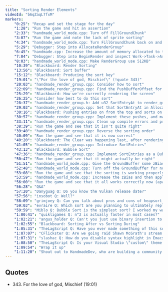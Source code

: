 ```yaml
---
title: "Sorting Render Elements"
videoId: "b6qZaqL7fxM"
markers:
    "0:25": "Recap and set the stage for the day"
    "1:28": "Run the game and hit an assertion"
    "2:33": "handmade_world_mode.cpp: Turn off FillGroundChunk"
    "3:07": "Run the game and note the lack of sprite sorting"
    "4:34": "handmade_world_mode.cpp: Turn FillGroundChunk back on and note that we need some room in which to do the sorting"
    "5:29": "Debugger: Step into AllocateRenderGroup"
    "6:45": "handmade.cpp: Increase the amount of memory allocated to this TranState"
    "7:04": "Debugger: Step into BeginRender and inspect Work->Task->Arena"
    "8:03": "handmade_world_mode.cpp: Make RenderGroup use 512KB"
    "10:39": "Blackboard: Render Sorting"
    "13:56": "Blackboard: Sort buffer"
    "15:12": "Blackboard: Producing the sort key"
    "19:01": "\"For the love of god, Mischief\" (!quote 343)"
    "20:03": "handmade_render_group.cpp: Consider how to sort"
    "22:09": "handmade_render_group.cpp: Find the PushBufferOffset for each Entry in RenderGroupToOutput, and make the function take SortEntryCount and *SortEntries"
    "25:29": "Blackboard: How we're currently rendering the screen"
    "26:25": "Consider how best to do this sort"
    "28:37": "handmade_render_group.h: Add u32 SortEntryAt to render_group"
    "29:03": "handmade_render_group.cpp: Set that SortEntryAt in AllocateRenderGroup and use it in PushRenderElement_"
    "30:16": "Blackboard: Pushing entries on from the top and sorts on from the bottom"
    "30:57": "handmade_render_group.cpp: Implement these pushes, and make PushRenderElement_ take r32 SortKey"
    "33:11": "handmade_render_group.cpp: Clean up compile errors and propagate the SortKey"
    "38:39": "Run the game and see that it isn't quite right"
    "39:40": "handmade_render_group.cpp: Reverse the sorting order"
    "40:09": "Run the game and see that it is now correct"
    "40:20": "Blackboard: The Clear was happening last, after rendering everything"
    "41:05": "handmade_render_group.cpp: Introduce SortEntries"
    "43:13": "Blackboard: Bubble Sort"
    "47:36": "handmade_render_group.cpp: Implement SortEntries as a Bubble Sort"
    "50:47": "Run the game and see that it might actually be right"
    "51:51": "handmade_world_mode.cpp: Give the GroundBuffer some zBias"
    "52:48": "handmade_world_mode.cpp: Turn off the GroundBuffer for now"
    "53:08": "Run the game and see that the sorting is working properly"
    "53:59": "handmade_world_mode.cpp: Increase the zBias and then apply the bias in the correct place"
    "56:00": "Run the game and see that it all works correctly now (apart from the torso being in front all the time)"
    "56:28": "Q&A"
    "57:20": "Danyguag Q: Do you know the Vulkan release date?"
    "57:56": "insobot Q: Well?"
    "58:09": "grimjoey Q: Can you talk about pros and cons of heapsort and quicksort, and / or explain quaternions?"
    "59:03": "evraire Q: Which sort are you planning to ultimately replace bubble sort with?"
    "59:59": "Miblo Q: Bubble Sort is the simplest sort? I worked my way to doing a Selection Sort in my practices, so assume that must be down there for simplicity"
    "1:00:41": "quikligames Q: n^2 is actually faster in most cases?"
    "1:02:21": "angus_holder Q: Can't you just use binary insertion to put items into their correct position so the array is sorted the whole time? That way RenderGroupToOutput doesn't have to do anything"
    "1:02:55": "Blackboard: Sorting After vs Sorting During"
    "1:05:31": "TheLagScript Q: Have you ever made something of this sort of a project before? When you stream, do you just do everything as you go, sort of \"improv\" coding, or do you do stuff off stream to prepare what you are actually going to code on stream?"
    "1:07:07": "CFlickster Q: Are we going raid Shawn McGrath's stream tomorrow night after this one?"
    "1:07:31": "slashac Q: How do you disable syntax highlight in Emacs while keeping comment and macro highlighted?"
    "1:08:50": "TheLagScript Q: Is your Visual Studio \"custom\" theme anywhere? I really like it"
    "1:09:54": "Wrap it up"
    "1:11:20": "Shout out to HandmadeDev, who are building a community site for projects like Handmade Hero, with nicer forums"
---
```


## Quotes

* 343\. For the love of god, Mischief (19:01)
